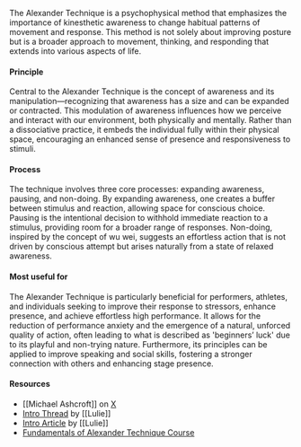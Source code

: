 
The Alexander Technique is a psychophysical method that emphasizes the importance of kinesthetic awareness to change habitual patterns of movement and response. This method is not solely about improving posture but is a broader approach to movement, thinking, and responding that extends into various aspects of life.

#### Principle

Central to the Alexander Technique is the concept of awareness and its manipulation—recognizing that awareness has a size and can be expanded or contracted. This modulation of awareness influences how we perceive and interact with our environment, both physically and mentally. Rather than a dissociative practice, it embeds the individual fully within their physical space, encouraging an enhanced sense of presence and responsiveness to stimuli​​.
#### Process

The technique involves three core processes: expanding awareness, pausing, and non-doing. By expanding awareness, one creates a buffer between stimulus and reaction, allowing space for conscious choice. Pausing is the intentional decision to withhold immediate reaction to a stimulus, providing room for a broader range of responses. Non-doing, inspired by the concept of wu wei, suggests an effortless action that is not driven by conscious attempt but arises naturally from a state of relaxed awareness​​.

#### Most useful for

The Alexander Technique is particularly beneficial for performers, athletes, and individuals seeking to improve their response to stressors, enhance presence, and achieve effortless high performance. It allows for the reduction of performance anxiety and the emergence of a natural, unforced quality of action, often leading to what is described as 'beginners’ luck' due to its playful and non-trying nature​​. Furthermore, its principles can be applied to improve speaking and social skills, fostering a stronger connection with others and enhancing stage presence​​.

#### Resources

- [[Michael Ashcroft]] on [X](https://twitter.com/m_ashcroft)
- [Intro Thread](https://twitter.com/reasonisfun/status/1652652039774564361) by [[Lulie]]
- [Intro Article](https://www.lulie.co.uk/alexander-technique/) by [[Lulie]]
- [Fundamentals of Alexander Technique Course](https://expandingawareness.org/blog/what-is-the-alexander-technique/)



